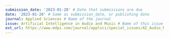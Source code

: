 ```yaml
---
submission_date: '2023-01-20' # Date that submissions are due
date: '2023-01-20' # Same as submission_date, or publishing date
journal: Applied Sciences # Name of the journal
issue: Artificial Intelligence in Audio and Music # Name of this issue
ext_url: https://www.mdpi.com/journal/applsci/special_issues/AI_Audio_Music # URL to call for articles for this issue
---
```


